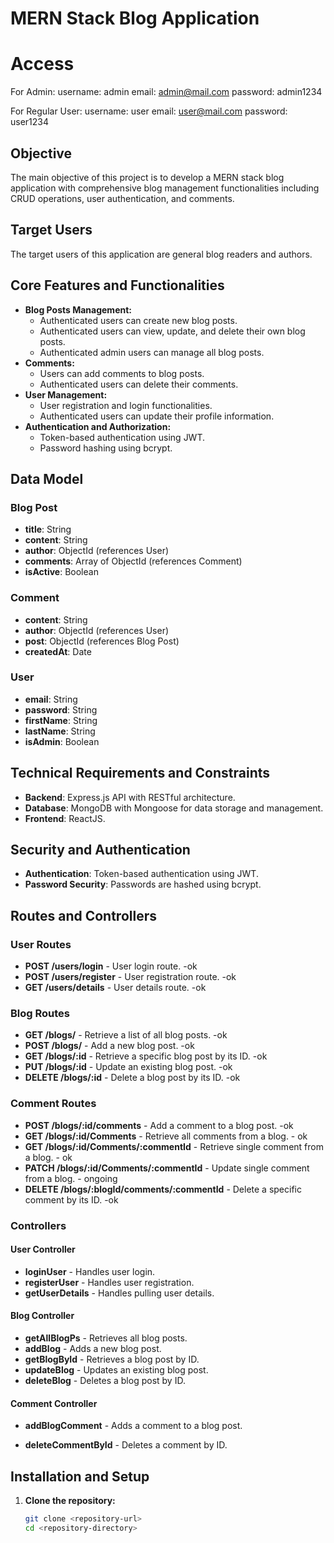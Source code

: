 # MERN Stack Blog Application

# Access

  For Admin:
    username: admin
    email: admin@mail.com
    password: admin1234

  For Regular User:
    username: user
    email: user@mail.com
    password: user1234

## Objective

The main objective of this project is to develop a MERN stack blog application with comprehensive blog management functionalities including CRUD operations, user authentication, and comments.

## Target Users

The target users of this application are general blog readers and authors.

## Core Features and Functionalities

- **Blog Posts Management:**
  - Authenticated users can create new blog posts.
  - Authenticated users can view, update, and delete their own blog posts.
  - Authenticated admin users can manage all blog posts.
- **Comments:**
  - Users can add comments to blog posts.
  - Authenticated users can delete their comments.
- **User Management:**
  - User registration and login functionalities.
  - Authenticated users can update their profile information.
- **Authentication and Authorization:**
  - Token-based authentication using JWT.
  - Password hashing using bcrypt.

## Data Model

### Blog Post

- **title**: String
- **content**: String
- **author**: ObjectId (references User)
- **comments**: Array of ObjectId (references Comment)
- **isActive**: Boolean

### Comment

- **content**: String
- **author**: ObjectId (references User)
- **post**: ObjectId (references Blog Post)
- **createdAt**: Date

### User

- **email**: String
- **password**: String
- **firstName**: String
- **lastName**: String
- **isAdmin**: Boolean

## Technical Requirements and Constraints

- **Backend**: Express.js API with RESTful architecture.
- **Database**: MongoDB with Mongoose for data storage and management.
- **Frontend**: ReactJS.


## Security and Authentication

- **Authentication**: Token-based authentication using JWT.
- **Password Security**: Passwords are hashed using bcrypt.

## Routes and Controllers

### User Routes

- **POST /users/login** - User login route. -ok
- **POST /users/register** - User registration route. -ok
- **GET /users/details** - User details route. -ok

### Blog Routes

- **GET /blogs/** - Retrieve a list of all blog posts. -ok
- **POST /blogs/** - Add a new blog post. -ok 
- **GET /blogs/:id** - Retrieve a specific blog post by its ID. -ok 
- **PUT /blogs/:id** - Update an existing blog post. -ok
- **DELETE /blogs/:id** - Delete a blog post by its ID. -ok 

### Comment Routes

- **POST /blogs/:id/comments** - Add a comment to a blog post. -ok
- **GET /blogs/:id/Comments** - Retrieve all comments from a blog. - ok
- **GET /blogs/:id/Comments/:commentId** - Retrieve single comment from a blog. - ok
- **PATCH /blogs/:id/Comments/:commentId** - Update single comment from a blog. - ongoing
- **DELETE /blogs/:blogId/comments/:commentId** - Delete a specific comment by its ID. -ok

### Controllers

#### User Controller

- **loginUser** - Handles user login.
- **registerUser** - Handles user registration.
- **getUserDetails** - Handles pulling user details.

#### Blog Controller

- **getAllBlogPs** - Retrieves all blog posts.
- **addBlog** - Adds a new blog post.
- **getBlogById** - Retrieves a blog post by ID.
- **updateBlog** - Updates an existing blog post.
- **deleteBlog** - Deletes a blog post by ID.

#### Comment Controller

- **addBlogComment** - Adds a comment to a blog post.


- **deleteCommentById** - Deletes a comment by ID.

## Installation and Setup

1. **Clone the repository:**
   ```bash
   git clone <repository-url>
   cd <repository-directory>
